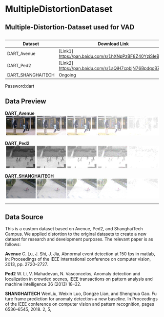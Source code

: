 # MultipleDistortionDataset
Multiple-Distortion-Dataset used for VAD
---
## 
| Dataset           | Download Link                                             |
|-------------------|---------------------------------------------------------- |
| DART_Avenue       | [Link1] https://pan.baidu.com/s/1hXNpPzBF8Z40YzjSIeBRew   |
| DART_Ped2         | [Link2] https://pan.baidu.com/s/1aQiH7cpbjN76BpdqoBZZiA   |
| DART_SHANGHAITECH | Ongoing                                                   |

Password:dart

## Data Preview

**DART_Avenue**
![Description](images/Avenue.png)

**DART_Ped2**
![Description](images/Ped2.png)

**DART_SHANGHAITECH**
![Description](images/SH.png)

---
## Data Source

This is a custom dataset based on Avenue, Ped2, and ShanghaiTech Campus. We applied distortion to the original datasets to create a new dataset for research and development purposes.
The relevant paper is as follows:

**Avenue**
C. Lu, J. Shi, J. Jia, Abnormal event detection at 150 fps in matlab, in: Proceedings of the IEEE international conference on computer vision, 2013, pp. 2720–2727.

**Ped2**
W. Li, V. Mahadevan, N. Vasconcelos, Anomaly detection and localization in crowded scenes, IEEE transactions on pattern analysis and machine intelligence 36 (2013) 18–32. 

**SHANGHAITECH**
WenLiu, Weixin Luo, Dongze Lian, and Shenghua Gao. Fu ture frame prediction for anomaly detection–a new baseline. In Proceedings of the IEEE conference on computer vision and pattern recognition, pages 6536–6545, 2018. 2, 5, 

